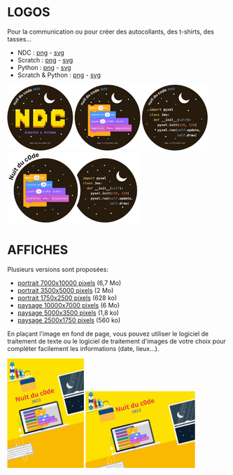 # LOGOS

Pour la communication ou pour créer des autocollants, des t-shirts, des tasses...
* NDC : [png](https://raw.githubusercontent.com/nuitducode/ORGANISATION/main/logos/nuitducode_logo_ndc.png) - [svg](https://raw.githubusercontent.com/nuitducode/ORGANISATION/main/logos/nuitducode_logo_ndc.svg)
* Scratch : [png](https://raw.githubusercontent.com/nuitducode/ORGANISATION/main/logos/nuitducode_logo_scratch.png) - [svg](https://raw.githubusercontent.com/nuitducode/ORGANISATION/main/logos/nuitducode_logo_scratch.svg)
* Python : [png](https://raw.githubusercontent.com/nuitducode/ORGANISATION/main/logos/nuitducode_logo_python.png) - [svg](https://raw.githubusercontent.com/nuitducode/ORGANISATION/main/logos/nuitducode_logo_python.svg)
* Scratch & Python : [png](https://raw.githubusercontent.com/nuitducode/ORGANISATION/main/logos/nuitducode_logo_scratch-python.png) - [svg](https://raw.githubusercontent.com/nuitducode/ORGANISATION/main/logos/nuitducode_logo_scratch-python.svg)

<img src="https://raw.githubusercontent.com/nuitducode/ORGANISATION/main/logos/nuitducode_logo_ndc.png" width="150" /> <img src="https://raw.githubusercontent.com/nuitducode/ORGANISATION/main/logos/nuitducode_logo_scratch.png" width="150" /> <img src="https://raw.githubusercontent.com/nuitducode/ORGANISATION/main/logos/nuitducode_logo_python.png" width="150" /> <img src="https://raw.githubusercontent.com/nuitducode/ORGANISATION/main/logos/nuitducode_logo_scratch-python.png" width="300" />


# AFFICHES

Plusieurs versions sont proposées:
* [portrait 7000x10000 pixels](https://raw.githubusercontent.com/nuitducode/ORGANISATION/main/affiches/Affiche_Nuit_du_c0de_2022-portrait-7000x10000.png) (6,7 Mo)
* [portrait 3500x5000 pixels](https://raw.githubusercontent.com/nuitducode/ORGANISATION/main/affiches/Affiche_Nuit_du_c0de_2022-portrait-3500x5000.png) (2 Mo)
* [portrait 1750x2500 pixels](https://raw.githubusercontent.com/nuitducode/ORGANISATION/main/affiches/Affiche_Nuit_du_c0de_2022-portrait-1750x2500.png) (628 ko)
* [paysage 10000x7000 pixels](https://raw.githubusercontent.com/nuitducode/ORGANISATION/main/affiches/Affiche_Nuit_du_c0de_2022-paysage-10000x7000.png) (6 Mo)
* [paysage 5000x3500 pixels](https://raw.githubusercontent.com/nuitducode/ORGANISATION/main/affiches/Affiche_Nuit_du_c0de_2022-paysage-5000x3500.png) (1,8 ko)
* [paysage 2500x1750 pixels](https://raw.githubusercontent.com/nuitducode/ORGANISATION/main/affiches/Affiche_Nuit_du_c0de_2022-paysage-2500x1750.png) (560 ko)

En plaçant l'image en fond de page, vous pouvez utiliser le logiciel de traitement de texte ou le logiciel de traitement d'images de votre choix pour compléter facilement les informations (date, lieux...).

<img src="https://raw.githubusercontent.com/nuitducode/ORGANISATION/main/affiches/Affiche_Nuit_du_c0de_2022-portrait-1750x2500.png" width="175" />
<img src="https://raw.githubusercontent.com/nuitducode/ORGANISATION/main/affiches/Affiche_Nuit_du_c0de_2022-paysage-2500x1750.png" width="250" />
